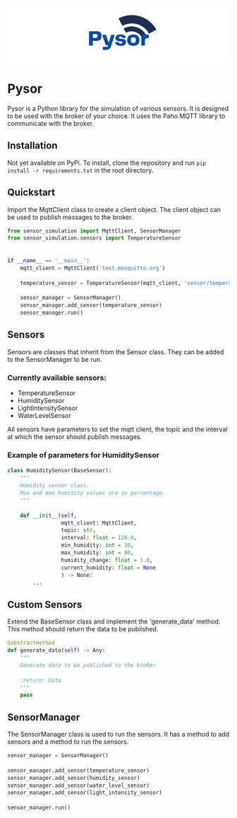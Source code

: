 ![pysor logo](artwork%2FPysor.png)

# Pysor

Pysor is a Python library for the simulation of various sensors. It is designed to be used with the broker of your choice.
It uses the Paho MQTT library to communicate with the broker.

## Installation
Not yet available on PyPi. To install, clone the repository and run `pip install -r requirements.txt` in the root directory.

## Quickstart
Import the MqttClient class to create a client object. The client object can be used to publish messages to the broker.

```python
from sensor_simulation import MqttClient, SensorManager
from sensor_simulation.sensors import TemperatureSensor


if __name__ == '__main__':
    mqtt_client = MqttClient('test.mosquitto.org')

    temperature_sensor = TemperatureSensor(mqtt_client, 'sensor/temperature')

    sensor_manager = SensorManager()
    sensor_manager.add_sensor(temperature_sensor)
    sensor_manager.run()
```

## Sensors
Sensors are classes that inherit from the Sensor class. They can be added to the SensorManager to be run.
### Currently available sensors:
- TemperatureSensor
- HumiditySensor
- LightIntensitySensor
- WaterLevelSensor

All sensors have parameters to set the mqtt client, the topic and the interval at which the sensor should publish messages.

### Example of parameters for HumiditySensor
```python
class HumiditySensor(BaseSensor):
    """
    Humidity sensor class.
    Min and max humidity values are in percentage.
    """

    def __init__(self,
                 mqtt_client: MqttClient,
                 topic: str,
                 interval: float = 120.0,
                 min_humidity: int = 30,
                 max_humidity: int = 80,
                 humidity_change: float = 1.0,
                 current_humidity: float = None
                 ) -> None:
        ...
```

## Custom Sensors
Extend the BaseSensor class and implement the 'generate_data' method. This method should return the data to be published.
```python
@abstractmethod
def generate_data(self) -> Any:
    """
    Generate data to be published to the broker

    :return: Data
    """
    pass
```

## SensorManager
The SensorManager class is used to run the sensors. It has a method to add sensors and a method to run the sensors.
```python
sensor_manager = SensorManager()

sensor_manager.add_sensor(temperature_sensor)
sensor_manager.add_sensor(humidity_sensor)
sensor_manager.add_sensor(water_level_sensor)
sensor_manager.add_sensor(light_intensity_sensor)

sensor_manager.run()
```